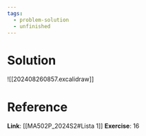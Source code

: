 ```yaml
---
tags:
  - problem-solution
  - unfinished
---
```

# Solution
![[202408260857.excalidraw]]

# Reference
**Link**: [[MA502P_2024S2#Lista 1]]
**Exercise**: 16